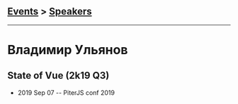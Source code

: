 ## [Events](../README.md) > [Speakers](../speakers.md)
---

# Владимир Ульянов

## State of Vue (2k19 Q3)
- 2019 Sep 07 -- PiterJS conf 2019    
